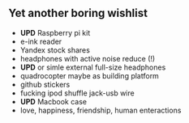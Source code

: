 ## Yet another boring wishlist

* **UPD** Raspberry pi kit
* e-ink reader
* Yandex stock shares
* headphones with active noise reduce (!)
* **UPD** or simle external full-size headphones
* quadrocopter maybe as building platform
* github stickers
* fucking ipod shuffle jack-usb wire
* **UPD** Macbook case
* love, happiness, friendship, human enteractions
